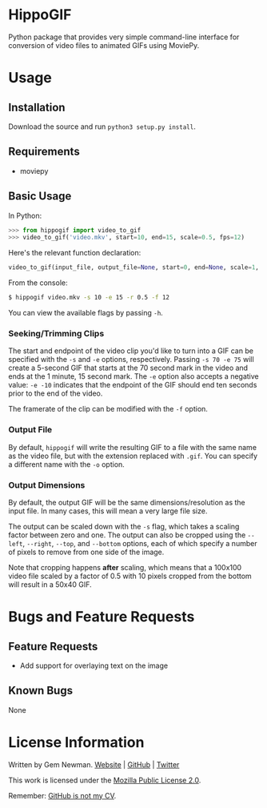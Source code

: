 HippoGIF
========

Python package that provides very simple command-line interface for conversion
of video files to animated GIFs using MoviePy.

Usage
=====

Installation
------------

Download the source and run `python3 setup.py install`.

Requirements
------------

* moviepy

Basic Usage
-----------

In Python:

```python
>>> from hippogif import video_to_gif
>>> video_to_gif('video.mkv', start=10, end=15, scale=0.5, fps=12)
```

Here's the relevant function declaration:

```python
video_to_gif(input_file, output_file=None, start=0, end=None, scale=1, crop=None, fps=None)
```

From the console:

```bash
$ hippogif video.mkv -s 10 -e 15 -r 0.5 -f 12
```

You can view the available flags by passing `-h`.

### Seeking/Trimming Clips

The start and endpoint of the video clip you'd like to turn into a GIF can be
specified with the `-s` and `-e` options, respectively. Passing `-s 70 -e 75`
will create a 5-second GIF that starts at the 70 second mark in the video and
ends at the 1 minute, 15 second mark. The `-e` option also accepts a negative
value: `-e -10` indicates that the endpoint of the GIF should end ten seconds
prior to the end of the video.

The framerate of the clip can be modified with the `-f` option.

### Output File

By default, `hippogif` will write the resulting GIF to a file with the same name
as the video file, but with the extension replaced with `.gif`. You can specify
a different name with the `-o` option.

### Output Dimensions

By default, the output GIF will be the same dimensions/resolution as the input
file. In many cases, this will mean a very large file size.

The output can be scaled down with the `-s` flag, which takes a scaling factor
between zero and one. The output can also be cropped using the `--left`,
`--right`, `--top`, and `--bottom` options, each of which specify a number of
pixels to remove from one side of the image.

Note that cropping happens **after** scaling, which means that a 100x100 video
file scaled by a factor of 0.5 with 10 pixels cropped from the bottom will
result in a 50x40 GIF.

Bugs and Feature Requests
=========================

Feature Requests
----------------

* Add support for overlaying text on the image

Known Bugs
----------

None

License Information
===================

Written by Gem Newman. [Website](http://spurll.com) | [GitHub](https://github.com/spurll/) | [Twitter](https://twitter.com/spurll)

This work is licensed under the [Mozilla Public License 2.0](https://www.mozilla.org/en-US/MPL/2.0/).

Remember: [GitHub is not my CV](https://blog.jcoglan.com/2013/11/15/why-github-is-not-your-cv/).

